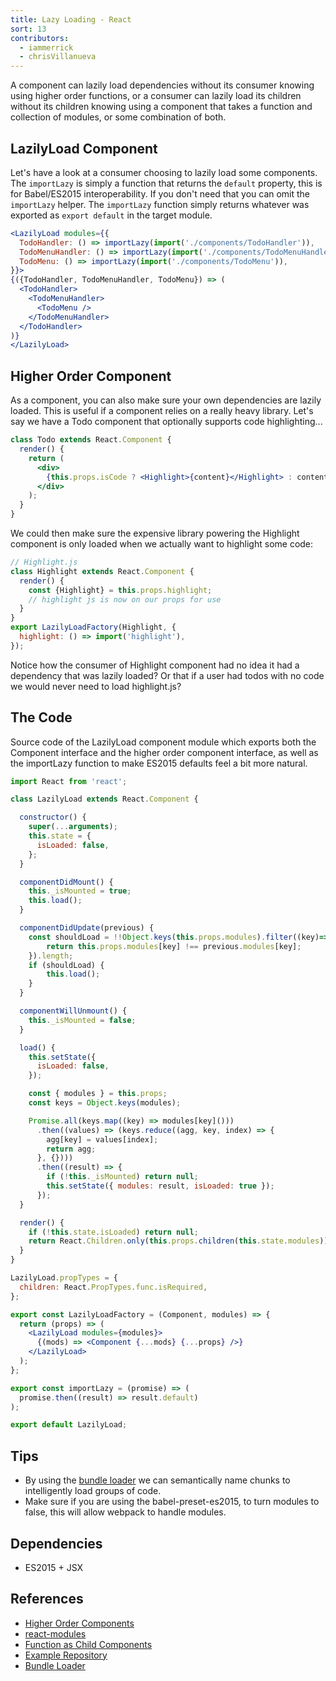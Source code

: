 ```yaml
---
title: Lazy Loading - React
sort: 13
contributors:
  - iammerrick
  - chrisVillanueva
---
```


A component can lazily load dependencies without its consumer knowing using higher order functions, or a consumer can lazily load its children without its children knowing using a component that takes a function and collection of modules, or some combination of both.


## LazilyLoad Component

Let's have a look at a consumer choosing to lazily load some components. The `importLazy` is simply a function that returns the `default` property, this is for Babel/ES2015 interoperability. If you don't need that you can omit the `importLazy` helper. The `importLazy` function simply returns whatever was exported as `export default` in the target module.

```jsx
<LazilyLoad modules={{
  TodoHandler: () => importLazy(import('./components/TodoHandler')),
  TodoMenuHandler: () => importLazy(import('./components/TodoMenuHandler')),
  TodoMenu: () => importLazy(import('./components/TodoMenu')),
}}>
{({TodoHandler, TodoMenuHandler, TodoMenu}) => (
  <TodoHandler>
    <TodoMenuHandler>
      <TodoMenu />
    </TodoMenuHandler>
  </TodoHandler>
)}
</LazilyLoad>
```


## Higher Order Component

As a component, you can also make sure your own dependencies are lazily loaded. This is useful if a component relies on a really heavy library. Let's say we have a Todo component that optionally supports code highlighting...

```jsx
class Todo extends React.Component {
  render() {
    return (
      <div>
        {this.props.isCode ? <Highlight>{content}</Highlight> : content}
      </div>
    );
  }
}
```

We could then make sure the expensive library powering the Highlight component is only loaded when we actually want to highlight some code:

```jsx
// Highlight.js
class Highlight extends React.Component {
  render() {
    const {Highlight} = this.props.highlight;
    // highlight js is now on our props for use
  }
}
export LazilyLoadFactory(Highlight, {
  highlight: () => import('highlight'),
});
```

Notice how the consumer of Highlight component had no idea it had a dependency that was lazily loaded? Or that if a user had todos with no code we would never need to load highlight.js?


## The Code

Source code of the LazilyLoad component module which exports both the Component interface and the higher order component interface, as well as the importLazy function to make ES2015 defaults feel a bit more natural.

```jsx
import React from 'react';

class LazilyLoad extends React.Component {

  constructor() {
    super(...arguments);
    this.state = {
      isLoaded: false,
    };
  }

  componentDidMount() {
    this._isMounted = true;
    this.load();
  }

  componentDidUpdate(previous) {
    const shouldLoad = !!Object.keys(this.props.modules).filter((key)=> {
        return this.props.modules[key] !== previous.modules[key];
    }).length;
    if (shouldLoad) {
        this.load();
    }
  }

  componentWillUnmount() {
    this._isMounted = false;
  }

  load() {
    this.setState({
      isLoaded: false,
    });

    const { modules } = this.props;
    const keys = Object.keys(modules);

    Promise.all(keys.map((key) => modules[key]()))
      .then((values) => (keys.reduce((agg, key, index) => {
        agg[key] = values[index];
        return agg;
      }, {})))
      .then((result) => {
        if (!this._isMounted) return null;
        this.setState({ modules: result, isLoaded: true });
      });
  }

  render() {
    if (!this.state.isLoaded) return null;
    return React.Children.only(this.props.children(this.state.modules));
  }
}

LazilyLoad.propTypes = {
  children: React.PropTypes.func.isRequired,
};

export const LazilyLoadFactory = (Component, modules) => {
  return (props) => (
    <LazilyLoad modules={modules}>
      {(mods) => <Component {...mods} {...props} />}
    </LazilyLoad>
  );
};

export const importLazy = (promise) => (
  promise.then((result) => result.default)
);

export default LazilyLoad;
```


## Tips

- By using the [bundle loader](https://github.com/webpack/bundle-loader) we can semantically name chunks to intelligently load groups of code.
- Make sure if you are using the babel-preset-es2015, to turn modules to false, this will allow webpack to handle modules.


## Dependencies

- ES2015 + JSX


## References

- [Higher Order Components](http://reactpatterns.com/#higher-order-component)
- [react-modules](https://github.com/threepointone/react-modules)
- [Function as Child Components](http://merrickchristensen.com/articles/function-as-child-components.html)
- [Example Repository](https://github.com/iammerrick/how-to-lazy-load-react-webpack)
- [Bundle Loader](https://github.com/webpack/bundle-loader)
